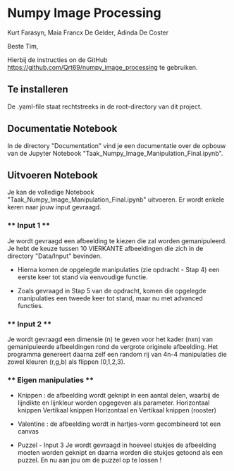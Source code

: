 # Numpy Image Processing

Kurt Farasyn, Maia Francx De Gelder, Adinda De Coster


Beste Tim,

Hierbij de instructies on de GitHub https://github.com/Qrt69/numpy_image_processing te gebruiken.

## Te installeren

De .yaml-file staat rechtstreeks in de root-directory van dit project.

## Documentatie Notebook

In de directory "Documentation" vind je een documentatie over de opbouw van de Jupyter Notebook "Taak_Numpy_Image_Manipulation_Final.ipynb".


## Uitvoeren Notebook

Je kan de volledige Notebook "Taak_Numpy_Image_Manipulation_Final.ipynb" uitvoeren.
Er wordt enkele keren naar jouw input gevraagd.


### ** Input 1 **

Je wordt gevraagd een afbeelding te kiezen die zal worden gemanipuleerd.
Je hebt de keuze tussen 10 VIERKANTE afbeeldingen die zich in de directory "Data/Input" bevinden.

- Hierna komen de opgelegde manipulaties (zie opdracht - Stap 4) een eerste keer tot stand via eenvoudige functie.

- Zoals gevraagd in Stap 5 van de opdracht, komen die opgelegde manipulaties een tweede keer tot stand, maar nu met advanced functies.


### ** Input 2 **

Je wordt gevraagd een dimensie (n) te geven voor het kader (nxn) van gemanipuleerde afbeeldingen rond de vergrote originele afbeelding.
Het programma genereert daarna zelf een random rij van 4n-4 manipulaties die zowel kleuren (r,g,b) als flippen (0,1,2,3).


### ** Eigen manipulaties **

- Knippen : de afbeelding wordt geknipt in een aantal delen, waarbij de lijndikte en lijnkleur worden opgegeven als parameter.
	Horizontaal knippen
	Vertikaal knippen
	Horizontaal en Vertikaal knippen (rooster)


- Valentine : de afbeelding wordt in hartjes-vorm gecombineerd tot een canvas

- Puzzel - Input 3
	Je wordt gevraagd in hoeveel stukjes de afbeelding moeten worden geknipt en daarna worden die stukjes getoond als een puzzel.
	En nu aan jou om de puzzel op te lossen !
